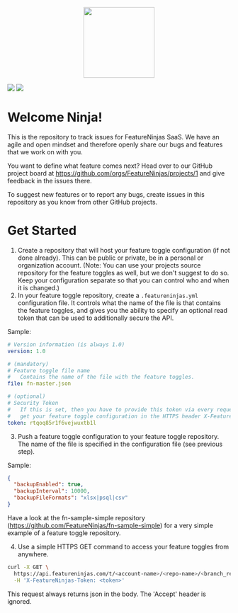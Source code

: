 <p align="middle"><img height="160" src="https://api.featureninjas.com/assets/ti/83291560539879426.png"></p>

<p>
  <a href="https://trello.com/b/OhatDfJ3/fn-dev"><img src="https://img.shields.io/static/v1.svg?logo=github&label=GitHub%20Board&message=Open%20Backlog&color=007AC0&style=for-the-badge"></a>
  <a href="https://twitter.com/featureninjas"><img src="https://img.shields.io/static/v1.svg?logo=twitter&label=Twitter&message=Follow%20Us&color=08A0E9&style=for-the-badge"></a>
</p>

# Welcome Ninja!

This is the repository to track issues for FeatureNinjas SaaS. We have an agile and open mindset and therefore openly share our bugs and features that we work on with you.

You want to define what feature comes next? Head over to our GitHub project board at https://github.com/orgs/FeatureNinjas/projects/1 and give feedback in the issues there. 

To suggest new features or to report any bugs, create issues in this repository as you know from other GitHub projects.

# Get Started

1. Create a repository that will host your feature toggle configuration (if not done already). This can be public or private, be in a personal or organization account. (Note: You can use your projects source repository for the feature toggles as well, but we don't suggest to do so. Keep your configuration separate so that you can control who and when it is changed.)
2. In your feature toggle repository, create a `.featureninjas.yml` configuration file. It controls what the name of the file is that contains the feature toggles, and gives you the ability to specify an optional read token that can be used to additionally secure the API.

Sample:

```yaml
# Version information (is always 1.0)
version: 1.0

# (mandatory)
# Feature toggle file name
#   Contains the name of the file with the feature toggles.
file: fn-master.json

# (optional)
# Security Token
#   If this is set, then you have to provide this token via every request to
#   get your feature toggle configuration in the HTTPS header X-FeatureNinjas-Token
token: rtqoq85r1f6vejwuxtb1l
```

3. Push a feature toggle configuration to your feature toggle repository. The name of the file is specified in the configuration file (see previous step).

Sample:
```json
{
  "backupEnabled": true,
  "backupInterval": 10000,
  "backupFileFormats": "xlsx|psql|csv"
}
```

Have a look at the fn-sample-simple repository (https://github.com/FeatureNinjas/fn-sample-simple) for a very simple example of a feature toggle repository.

4. Use a simple HTTPS GET command to access your feature toggles from anywhere.

```bash
curl -X GET \
  https://api.featureninjas.com/t/<account-name>/<repo-name>/<branch_ref_name> \
  -H 'X-FeatureNinjas-Token: <token>'
```

This request always returns json in the body. The 'Accept' header is ignored.
